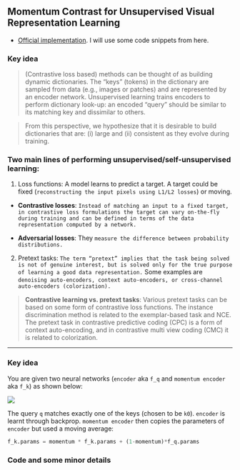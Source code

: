 ## Momentum Contrast for Unsupervised Visual Representation Learning

- [Official implementation](https://github.com/facebookresearch/moco). I will use some code snippets from here.

### Key idea
> (Contrastive loss based) methods can  be  thought  of  as  building dynamic dictionaries. The “keys” (tokens) in the dictionary are sampled from  data (e.g., images or patches) and are represented by an encoder network. Unsupervised learning trains encoders to perform dictionary look-up:  an encoded “query” should be similar to its matching key and dissimilar to others.

> From this perspective, we hypothesize that it is desirable to  build  dictionaries  that  are: (i) large and (ii) consistent as they evolve during training.

### Two main lines of performing unsupervised/self-unsupervised learning:

1. Loss functions: A model learns to predict a target. A target could be fixed (`reconstructing the input pixels using L1/L2 losses`) or moving.

- __Contrastive losses__: `Instead of matching an input to a fixed target, in contrastive loss formulations the target can vary on-the-fly during training and can be defined in terms of the data representation computed by a network.`

- __Adversarial losses__: They `measure the difference between probability distributions.`

2. Pretext tasks: `The term “pretext” implies that the task being solved is not of genuine interest, but is solved only for the true purpose of learning a good data representation.` Some examples are `denoising auto-encoders, context auto-encoders, or cross-channel auto-encoders (colorization).`

> __Contrastive  learning vs.  pretext  tasks__: Various  pretext tasks can be based on some form of contrastive loss functions. The instance discrimination method is related to the exemplar-based task and NCE. The pretext task in contrastive predictive coding (CPC) is a form of context auto-encoding, and in contrastive multi view coding (CMC) it is related to colorization.

---

### Key idea

You are given two neural networks (`encoder` aka `f_q` and `momentum encoder` aka `f_k`) as shown below:

![](https://user-images.githubusercontent.com/11435359/71603927-0ca98d00-2b14-11ea-9fd8-10d984a2de45.png)

The query `q` matches exactly one of the keys (chosen to be `k0`). `encoder` is learnt through backprop. `momentum encoder` then copies the parameters of `encoder` but used a moving average:

```python
f_k.params = momentum * f_k.params + (1-momentum)*f_q.params
```

### Code and some minor details

